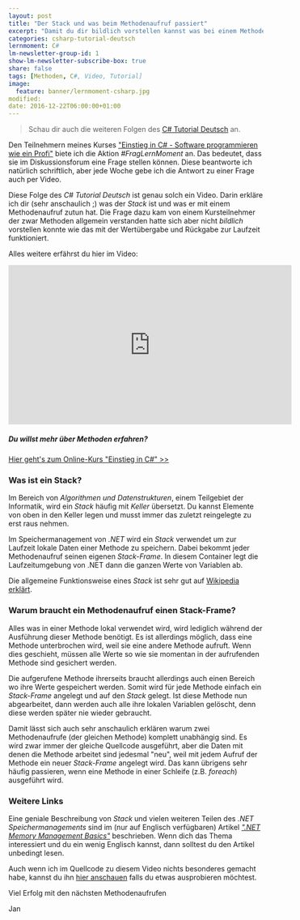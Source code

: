 ```yaml
---
layout: post
title: "Der Stack und was beim Methodenaufruf passiert"
excerpt: "Damit du dir bildlich vorstellen kannst was bei einem Methodenaufruf passiert erkläre ich dir den Stack (mit Lego-Steinen)!"
categories: csharp-tutorial-deutsch
lernmoment: C#
lm-newsletter-group-id: 1
show-lm-newsletter-subscribe-box: true
share: false
tags: [Methoden, C#, Video, Tutorial]
image:
  feature: banner/lernmoment-csharp.jpg
modified:
date: 2016-12-22T06:00:00+01:00
---
```


> Schau dir auch die weiteren Folgen des [C# Tutorial Deutsch](/csharp-tutorial-deutsch/) an.

Den Teilnehmern meines Kurses ["Einstieg in C# - Software programmieren wie ein Profi"](/einstieg-sharp/) biete ich die Aktion *#FragLernMoment* an. Das bedeutet, dass sie im Diskussionsforum eine Frage stellen können. Diese beantworte ich natürlich schriftlich, aber jede Woche gebe ich die Antwort zu einer Frage auch per Video.

Diese Folge des *C# Tutorial Deutsch* ist genau solch ein Video. Darin erkläre ich dir (sehr anschaulich ;) was der *Stack* ist und was er mit einem Methodenaufruf zutun hat. Die Frage dazu kam von einem Kursteilnehmer der zwar Methoden allgemein verstanden hatte sich aber nicht *bildlich* vorstellen konnte wie das mit der Wertübergabe und Rückgabe zur Laufzeit funktioniert.

Alles weitere erfährst du hier im Video:

<iframe width="560" height="315" src="https://www.youtube-nocookie.com/embed/ma8wA5LmNXg" frameborder="0" allow="encrypted-media" allowfullscreen></iframe>

<div class="subscribe-notice">
<h5>Du willst mehr über Methoden erfahren?</h5>
<a markdown="0" href="https://www.udemy.com/course/einstieg-in-csharp-software-programmieren-wie-ein-profi/?couponCode=CS_20-1220_LMDE" class="notice-button">Hier geht's zum Online-Kurs "Einstieg in C#" >></a>
</div>

### Was ist ein Stack?

Im Bereich von *Algorithmen und Datenstrukturen*, einem Teilgebiet der Informatik, wird ein *Stack* häufig mit *Keller* übersetzt. Du kannst Elemente von oben in den Keller legen und musst immer das zuletzt reingelegte zu erst raus nehmen.

Im Speichermanagement von *.NET* wird ein *Stack* verwendet um zur Laufzeit lokale Daten einer Methode zu speichern. Dabei bekommt jeder Methodenaufruf seinen eigenen *Stack-Frame*. In diesem Container legt die Laufzeitumgebung von .NET dann die ganzen Werte von Variablen ab.

Die allgemeine Funktionsweise eines *Stack* ist sehr gut auf [Wikipedia erklärt](https://de.wikipedia.org/wiki/Stapelspeicher).

### Warum braucht ein Methodenaufruf einen Stack-Frame?

Alles was in einer Methode lokal verwendet wird, wird lediglich während der Ausführung dieser Methode benötigt. Es ist allerdings möglich, dass eine Methode unterbrochen wird, weil sie eine andere Methode aufruft. Wenn dies geschieht, müssen alle Werte so wie sie momentan in der aufrufenden Methode sind gesichert werden.

Die aufgerufene Methode ihrerseits braucht allerdings auch einen Bereich wo ihre Werte gespeichert werden. Somit wird für jede Methode einfach ein *Stack-Frame* angelegt und auf den *Stack* gelegt. Ist diese Methode nun abgearbeitet, dann werden auch alle ihre lokalen Variablen gelöscht, denn diese werden später nie wieder gebraucht.

Damit lässt sich auch sehr anschaulich erklären warum zwei Methodenaufrufe (der gleichen Methode) komplett unabhängig sind. Es wird zwar immer der gleiche Quellcode ausgeführt, aber die Daten mit denen die Methode arbeitet sind jedesmal "neu", weil mit jedem Aufruf der Methode ein neuer *Stack-Frame* angelegt wird. Das kann übrigens sehr häufig passieren, wenn eine Methode in einer Schleife (z.B. *foreach*) ausgeführt wird.

### Weitere Links

Eine geniale Beschreibung von *Stack* und vielen weiteren Teilen des *.NET Speichermanagements* sind im (nur auf Englisch verfügbaren) Artikel [*".NET Memory Management Basics"*](https://www.simple-talk.com/dotnet/net-framework/net-memory-management-basics/) beschrieben. Wenn dich das Thema interessiert und du ein wenig Englisch kannst, dann solltest du den Artikel unbedingt lesen.

Auch wenn ich im Quellcode zu diesem Video nichts besonderes gemacht habe, kannst du ihn [hier anschauen](https://gist.github.com/suchja/a08ffacdbdf23a9077a03b7510deeb15) falls du etwas ausprobieren möchtest.

Viel Erfolg mit den nächsten Methodenaufrufen

Jan
